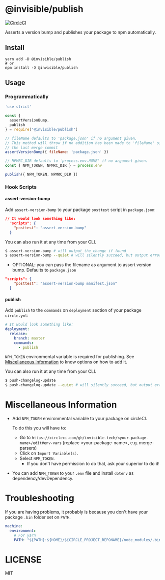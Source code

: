 # @invisible/publish

[![CircleCI](https://circleci.com/gh/invisible-tech/publish/tree/master.svg?style=svg)](https://circleci.com/gh/invisible-tech/publish/tree/master)

Asserts a version bump and publishes your package to npm automatically.

## Install

```
yarn add -D @invisible/publish
# or
npm install -D @invisible/publish
```

## Usage

### Programmatically

```javascript
'use strict'

const {
  assertVersionBump,
  publish
} = require('@invisible/publish')

// fileName defaults to 'package.json' if no argument given.
// This method will throw if no addition has been made to 'fileName' since
// the last merge commit
assertVersionBump({ fileName: 'package.json' })

// NPMRC_DIR defaults to 'process.env.HOME' if no argument given.
const { NPM_TOKEN, NPMRC_DIR } = process.env

publish({ NPM_TOKEN, NPMRC_DIR })
```

### Hook Scripts
#### assert-version-bump

Add `assert-version-bump` to your package `posttest` script in `package.json`:
```json
// It would look something like:
  "scripts": {
    "posttest": "assert-version-bump"
  }
```

You can also run it at any time from your CLI.
```bash
$ assert-version-bump # will output the change if found
$ assert-version-bump --quiet # will silently succeed, but output error if not found
```

- OPTIONAL: you can pass the filename as argument to assert version bump. Defaults to `package.json`
```json
"scripts": {
    "posttest": "assert-version-bump manifest.json"
  }
```

#### publish
Add `publish` to the `commands` on `deployment` section of your package `circle.yml`:
```yaml
# It would look something like:
deployment:
  release:
    branch: master
    commands:
      - publish
```
`NPM_TOKEN` environmental variable is required for publishing. See [Miscellaneous Information](#miscellaneous-information) to know options on how to add it.

You can also run it at any time from your CLI.
```bash
$ push-changelog-update
$ push-changelog-update --quiet # will silently succeed, but output error.
```

# Miscellaneous Information

- Add `NPM_TOKEN` environmental variable to your package on circleCI.

    To do this you will have to:
    
    - Go to `https://circleci.com/gh/invisible-tech/<your-package-name>/edit#env-vars` (replace \<your-package-name\>, e.g. merge-parsers)
    - Click on `Import Variable(s)`.
    - Select `NPM_TOKEN`.
      - If you don't have permission to do that, ask your superior to do it!

- You can add `NPM_TOKEN` to your `.env` file and install `dotenv` as dependency/devDependency.

# Troubleshooting

If you are having problems, it probably is because you don't have your package `.bin` folder set on `PATH`.

```yml
machine:
  environment:
    # For yarn
    PATH: "${PATH}:${HOME}/${CIRCLE_PROJECT_REPONAME}/node_modules/.bin"
```

# LICENSE
MIT

